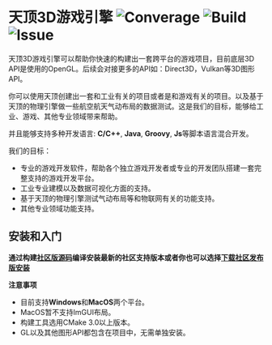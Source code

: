 # 天顶3D游戏引擎 ![Converage](https://img.shields.io/badge/converage-3%25-brightgreen) ![Build](https://img.shields.io/badge/build-in%20development-brightgreen) ![Issue](https://img.shields.io/badge/issues-submit-blue)

天顶3D游戏引擎可以帮助你快速的构建出一套跨平台的游戏项目，目前底层3D API是使用的OpenGL。后续会对接更多的API如：Direct3D，Vulkan等3D图形API。

你可以使用天顶创建出一套和工业有关的项目或者是和游戏有关的项目。以及基于天顶的物理引擎做一些航空航天气动布局的数据测试。这是我们的目标，能够给工业、游戏、其他专业领域带来帮助。

并且能够支持多种开发语言: **C/C++**, **Java**, **Groovy**, **Js**等脚本语言混合开发。

我们的目标：

- 专业的游戏开发软件，帮助各个独立游戏开发者或专业的开发团队搭建一套完整支持的游戏开发平台。
- 工业专业建模以及数据可视化方面的支持。
- 基于天顶的物理引擎测试气动布局等和物联网有关的功能支持。
- 其他专业领域功能支持。

## 安装和入门

**通过构建[社区版源码](https://github.com/orvals/zenith)编译安装最新的社区支持版本或者你也可以选择[下载社区发布版安装](https://github.com/orvals/zenith/releases)**

**注意事项**

- 目前支持**Windows**和**MacOS**两个平台。
- MacOS暂不支持ImGUI布局。
- 构建工具选用CMake 3.0以上版本。
- GL以及其他图形API都包含在项目中，无需单独安装。

